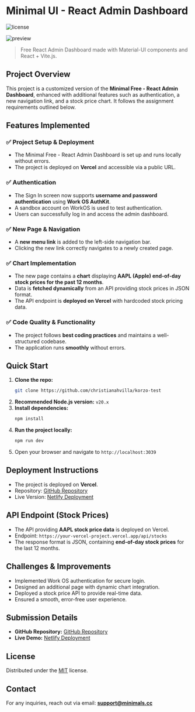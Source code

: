 # Minimal UI - React Admin Dashboard

![license](https://img.shields.io/badge/license-MIT-blue.svg)

![preview](public/assets/images/minimal-free-preview.jpg)

> Free React Admin Dashboard made with Material-UI components and React + Vite.js.

## Project Overview

This project is a customized version of the **Minimal Free - React Admin Dashboard**, enhanced with additional features such as authentication, a new navigation link, and a stock price chart. It follows the assignment requirements outlined below.

## Features Implemented

### ✅ Project Setup & Deployment

- The Minimal Free - React Admin Dashboard is set up and runs locally without errors.
- The project is deployed on **Vercel** and accessible via a public URL.

### ✅ Authentication

- The Sign In screen now supports **username and password authentication** using **Work OS AuthKit**.
- A sandbox account on WorkOS is used to test authentication.
- Users can successfully log in and access the admin dashboard.

### ✅ New Page & Navigation

- A **new menu link** is added to the left-side navigation bar.
- Clicking the new link correctly navigates to a newly created page.

### ✅ Chart Implementation

- The new page contains a **chart** displaying **AAPL (Apple) end-of-day stock prices for the past 12 months**.
- Data is **fetched dynamically** from an API providing stock prices in JSON format.
- The API endpoint is **deployed on Vercel** with hardcoded stock pricing data.

### ✅ Code Quality & Functionality

- The project follows **best coding practices** and maintains a well-structured codebase.
- The application runs **smoothly** without errors.

## Quick Start

1. **Clone the repo:**
   ```sh
   git clone https://github.com/christianahvilla/korzo-test
   ```
2. **Recommended Node.js version:** `v20.x`
3. **Install dependencies:**
   ```sh
   npm install
   ```
4. **Run the project locally:**
   ```sh
   npm run dev
   ```
5. Open your browser and navigate to `http://localhost:3039`

## Deployment Instructions

- The project is deployed on **Vercel**.
- Repository: [GitHub Repository](https://github.com/christianahvilla/korzo-test)
- Live Version: [Netlify Deployment](https://delicate-buttercream-14d740.netlify.app/)

## API Endpoint (Stock Prices)

- The API providing **AAPL stock price data** is deployed on Vercel.
- Endpoint: `https://your-vercel-project.vercel.app/api/stocks`
- The response format is JSON, containing **end-of-day stock prices** for the last 12 months.

## Challenges & Improvements

- Implemented Work OS authentication for secure login.
- Designed an additional page with dynamic chart integration.
- Deployed a stock price API to provide real-time data.
- Ensured a smooth, error-free user experience.

## Submission Details

- **GitHub Repository:** [GitHub Repository](https://github.com/christianahvilla/korzo-test)
- **Live Demo:** [Netlify Deployment](https://delicate-buttercream-14d740.netlify.app/)

## License

Distributed under the [MIT](https://github.com/minimal-ui-kit/minimal.free/blob/main/LICENSE.md) license.

## Contact

For any inquiries, reach out via email: **support@minimals.cc**
